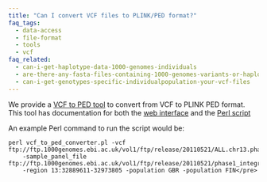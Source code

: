 ```yaml
---
title: "Can I convert VCF files to PLINK/PED format?"
faq_tags:
  - data-access
  - file-format
  - tools
  - vcf
faq_related:
  - can-i-get-haplotype-data-1000-genomes-individuals
  - are-there-any-fasta-files-containing-1000-genomes-variants-or-haplotypes
  - can-i-get-genotypes-specific-individualpopulation-your-vcf-files
---
```

                    
We provide a [VCF to PED tool](http://browser.1000genomes.org/Homo_sapiens/UserData/Haploview) to convert from VCF to PLINK PED format. This tool has documentation for both the [web interface](http://www.1000genomes.org/vcf-ped-converter#Online) and the [Perl script](http://www.1000genomes.org/vcf-ped-converter#API%20Script)

An example Perl command to run the script would be:

    perl vcf_to_ped_converter.pl -vcf ftp://ftp.1000genomes.ebi.ac.uk/vol1/ftp/release/20110521/ALL.chr13.phase1_integrated_calls.20101123.snps_indels_svs.genotypes.vcf.gz
        -sample_panel_file ftp://ftp.1000genomes.ebi.ac.uk/vol1/ftp/release/20110521/phase1_integrated_calls.20101123.ALL.sample_panel
        -region 13:32889611-32973805 -population GBR -population FIN</pre>
